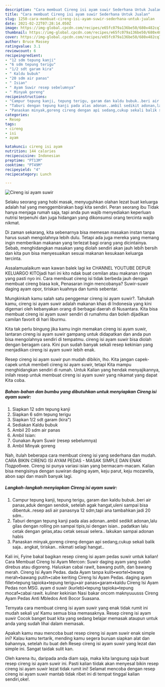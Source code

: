 ```yaml
---
description: "Cara membuat Cireng isi ayam suwir Sederhana Untuk Jualan"
title: "Cara membuat Cireng isi ayam suwir Sederhana Untuk Jualan"
slug: 1250-cara-membuat-cireng-isi-ayam-suwir-sederhana-untuk-jualan
date: 2021-02-22T07:28:14.050Z
image: https://img-global.cpcdn.com/recipes/e65fc079a136be50/680x482cq70/cireng-isi-ayam-suwir-foto-resep-utama.jpg
thumbnail: https://img-global.cpcdn.com/recipes/e65fc079a136be50/680x482cq70/cireng-isi-ayam-suwir-foto-resep-utama.jpg
cover: https://img-global.cpcdn.com/recipes/e65fc079a136be50/680x482cq70/cireng-isi-ayam-suwir-foto-resep-utama.jpg
author: Bruce Massey
ratingvalue: 3.1
reviewcount: 6
recipeingredient:
- "12 sdm tepung kanji"
- "6 sdm tepung terigu"
- "1/2 sdt garam kira"
- " Kaldu bubuk"
- "20 sdm air panas"
- " Isian"
- " Ayam Suwir resep sebelumnya"
- " Minyak goreng"
recipeinstructions:
- "Campur tepung kanji, tepung terigu, garam dan kaldu bubuk..beri air panas,aduk dengan sendok, setelah agak hangat,uleni sampai bisa dibentuk..resep asli air panasnya 12 sdm,tapi ana tambahkan jadi 20 sdm.."
- "Taburi dengan tepung kanji pada alas adonan..ambil sedikit adonan,lalu gilas dengan rolling pin sampai tipis,isi dengan isian.. padatkan lalu cetak dengan gelas,atau cetak sesuai selera.. lakukan sampai adonan habis"
- "Panaskan minyak,goreng cireng dengan api sedang,cukup sekali balik saja.. angkat, tiriskan.. nikmati selagi hangat.."
categories:
- Resep
tags:
- cireng
- isi
- ayam

katakunci: cireng isi ayam 
nutrition: 144 calories
recipecuisine: Indonesian
preptime: "PT13M"
cooktime: "PT49M"
recipeyield: "4"
recipecategory: Lunch

---
```



![Cireng isi ayam suwir](https://img-global.cpcdn.com/recipes/e65fc079a136be50/680x482cq70/cireng-isi-ayam-suwir-foto-resep-utama.jpg)

Selaku seorang yang hobi masak, menyuguhkan olahan lezat buat keluarga adalah hal yang menggembirakan bagi kita sendiri. Peran seorang ibu Tidak hanya menjaga rumah saja, tapi anda pun wajib menyediakan keperluan nutrisi terpenuhi dan juga hidangan yang dikonsumsi orang tercinta wajib nikmat.

Di zaman  sekarang, kita sebenarnya bisa memesan masakan instan tanpa harus susah mengolahnya lebih dulu. Tetapi ada juga mereka yang memang ingin memberikan makanan yang terlezat bagi orang yang dicintainya. Sebab, menghidangkan masakan yang diolah sendiri akan jauh lebih bersih dan kita pun bisa menyesuaikan sesuai makanan kesukaan keluarga tercinta. 

Assalamualaikum wan kawan balek lagi ke CHANNEL YOUTUBE DEPUR KELUARGO KITOjadi hari ini kito ndak buat cemilan atau makanan ringan yang pasti nyo ini. Cara membuat cireng isi tidak berbeda jauh dengan membuat cireng biasa kok, Penasaran ingin mencobanya? Suwir-suwir daging ayam opor, tiriskan kuahnya dan tumis sebentar.

Mungkinkah kamu salah satu penggemar cireng isi ayam suwir?. Tahukah kamu, cireng isi ayam suwir adalah makanan khas di Indonesia yang kini digemari oleh kebanyakan orang di berbagai daerah di Nusantara. Kita bisa membuat cireng isi ayam suwir sendiri di rumahmu dan boleh dijadikan camilan favorit di hari liburmu.

Kita tak perlu bingung jika kamu ingin memakan cireng isi ayam suwir, lantaran cireng isi ayam suwir gampang untuk didapatkan dan anda pun bisa mengolahnya sendiri di tempatmu. cireng isi ayam suwir bisa diolah dengan beragam cara. Kini pun sudah banyak sekali resep kekinian yang menjadikan cireng isi ayam suwir lebih enak.

Resep cireng isi ayam suwir pun mudah dibikin, lho. Kita jangan capek-capek untuk membeli cireng isi ayam suwir, tetapi Kita mampu menghidangkan sendiri di rumah. Untuk Kalian yang hendak menyajikannya, inilah resep untuk membuat cireng isi ayam suwir yang nikamat yang dapat Kita coba.

<!--inarticleads1-->

##### Bahan-bahan dan bumbu yang dibutuhkan untuk menyiapkan Cireng isi ayam suwir:

1. Siapkan 12 sdm tepung kanji
1. Siapkan 6 sdm tepung terigu
1. Siapkan 1/2 sdt garam (kira&#34;)
1. Sediakan  Kaldu bubuk
1. Ambil 20 sdm air panas
1. Ambil  Isian:
1. Gunakan  Ayam Suwir (resep sebelumnya)
1. Ambil  Minyak goreng


Nah, itulah beberapa cara membuat cireng isi yang sederhana dan mudah. CARA BIKIN CIRENG ISI AYAM PEDAS - MASAK SIMPLE DAN ENAK Подробнее. Cireng isi punya variasi isian yang bermacam-macam. Kalian bisa mengisinya dengan suwiran daging ayam, keju parut, keju mozarella, abon sapi dan masih banyak lagi. 

<!--inarticleads2-->

##### Langkah-langkah menyiapkan Cireng isi ayam suwir:

1. Campur tepung kanji, tepung terigu, garam dan kaldu bubuk..beri air panas,aduk dengan sendok, setelah agak hangat,uleni sampai bisa dibentuk..resep asli air panasnya 12 sdm,tapi ana tambahkan jadi 20 sdm..
1. Taburi dengan tepung kanji pada alas adonan..ambil sedikit adonan,lalu gilas dengan rolling pin sampai tipis,isi dengan isian.. padatkan lalu cetak dengan gelas,atau cetak sesuai selera.. lakukan sampai adonan habis
1. Panaskan minyak,goreng cireng dengan api sedang,cukup sekali balik saja.. angkat, tiriskan.. nikmati selagi hangat..


Kali ini, Fyine bakal bagikan resep cireng isi ayam pedas suwir untuk kalian! Cara Membuat Cireng Isi Ayam Mercon: Suwir daging ayam yang sudah direbus atau digoreng. Haluskan cabai rawit, bawang putih, dan bawang merah. Cireng Isi Ayam Pedas. dada Ayam tanpa kulit•wortel•bwang merah•bawang putih•cabe keriting Cireng Isi Ayam Pedas. daging ayam fillet•tepung tapioka•tepung terigu•air panas•garam•kaldu Cireng Isi Ayam Pedas non MSG. ayam d suwir (kurleb)•tepung tapioka•tepung mocaf•cabai rawit. kuliner kekinian Nasi bakar oncom maknyuuusss Cireng Ayam Pedas Anti Mbledos Anti Bocor Suasana. 

Ternyata cara membuat cireng isi ayam suwir yang enak tidak rumit ini mudah sekali ya! Kamu semua bisa memasaknya. Resep cireng isi ayam suwir Cocok banget buat kita yang sedang belajar memasak ataupun untuk anda yang sudah lihai dalam memasak.

Apakah kamu mau mencoba buat resep cireng isi ayam suwir enak simple ini? Kalau kamu tertarik, mending kamu segera buruan siapkan alat dan bahannya, setelah itu buat deh Resep cireng isi ayam suwir yang lezat dan simple ini. Sangat taidak sulit kan. 

Oleh karena itu, daripada anda diam saja, maka kita langsung saja buat resep cireng isi ayam suwir ini. Pasti kalian tiidak akan menyesal bikin resep cireng isi ayam suwir lezat tidak rumit ini! Selamat mencoba dengan resep cireng isi ayam suwir mantab tidak ribet ini di tempat tinggal kalian sendiri,oke!.

